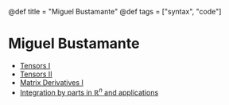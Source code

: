 @def title = "Miguel Bustamante"
@def tags = ["syntax", "code"]

# Miguel Bustamante

* [Tensors I](/2022/tensor1/)
* [Tensors II](/2022/tensor2/)
* [Matrix Derivatives I](/2022/matder1/)
* [Integration by parts in $\mathbb R^n$ and applications](/2022/byparts/)